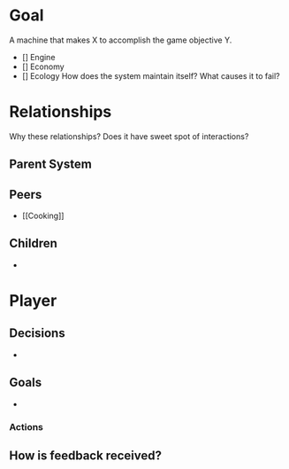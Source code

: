 # Goal
A machine that makes X to accomplish the game objective Y.
- [] Engine
- [] Economy
- [] Ecology
How does the system maintain itself? What causes it to fail?
# Relationships
Why these relationships?
Does it have sweet spot of interactions?
## Parent System

## Peers
- [[Cooking]]
## Children
- 
# Player
## Decisions
- 
## Goals
- 
### Actions
How is feedback received?
- 

